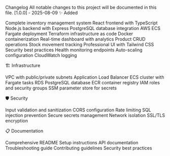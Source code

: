 Changelog
All notable changes to this project will be documented in this file.
[1.0.0] - 2025-08-09
✨ Added

Complete inventory management system
React frontend with TypeScript
Node.js backend with Express
PostgreSQL database integration
AWS ECS Fargate deployment
Terraform infrastructure as code
Docker containerization
Real-time dashboard with analytics
Product CRUD operations
Stock movement tracking
Professional UI with Tailwind CSS
Security best practices
Health monitoring endpoints
Auto-scaling configuration
CloudWatch logging

🏗️ Infrastructure

VPC with public/private subnets
Application Load Balancer
ECS cluster with Fargate tasks
RDS PostgreSQL database
ECR container registry
IAM roles and security groups
SSM parameter store for secrets

🛡️ Security

Input validation and sanitization
CORS configuration
Rate limiting
SQL injection prevention
Secure secrets management
Network isolation
SSL/TLS encryption

📋 Documentation

Comprehensive README
Setup instructions
API documentation
Troubleshooting guide
Contributing guidelines
Security best practices
